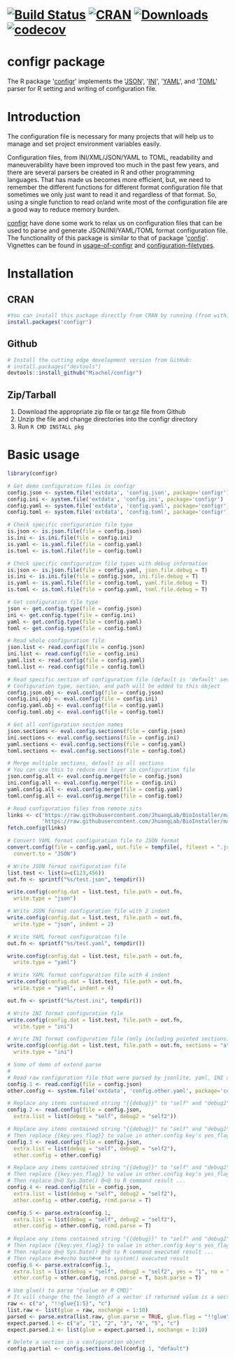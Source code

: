 # [![Build Status](https://travis-ci.org/Miachol/configr.svg)](https://travis-ci.org/Miachol/configr) [![CRAN](http://www.r-pkg.org/badges/version/configr)](https://cran.r-project.org/package=configr) [![Downloads](http://cranlogs.r-pkg.org/badges/configr?color=brightgreen)](http://www.r-pkg.org/pkg/configr) [![codecov](https://codecov.io/github/Miachol/configr/branch/master/graphs/badge.svg)](https://codecov.io/github/Miachol/configr) 

configr package
==============

The R package '[configr](https://github.com/Miachol/configr)' implements the
'[JSON](https://CRAN.R-project.org/package=jsonlite)', 
'[INI](https://CRAN.R-project.org/package=ini)', 
'[YAML](https://CRAN.R-project.org/package=yaml)', 
and '[TOML](https://CRAN.R-project.org/package=RcppTOML)' parser for R setting and writing of configuration file.

# Introduction 

The configuration file is necessary for many projects that will help us to manage and set project environment variables easily.

Configuration files, from INI/XML/JSON/YAML to TOML, readability and maneuverability have been improved too much in the past few years, and there are several parsers be created in R and other programming languages. That has made us becomes more efficient, but, we need to remember the different functions for different format configuration file that sometimes we only just want to read it and regardless of that format. So, using a single function to read or/and write most of the configuration file are a good way to reduce memory burden.


[configr](https://github.com/Miachol/configr) have done some work to relax us on configuration files that can be used to parse and generate JSON/INI/YAML/TOML format configuration file. The functionality of this package is similar to that of package '[config](https://CRAN.R-project.org/package=config)'. Vignettes can be found in [usage-of-configr](https://life2cloud.com/en/2017/07/usage-of-configr/) and [configuration-filetypes](https://life2cloud.com/en/2017/07/configuration-filetypes/).

# Installation

## CRAN
``` r
#You can install this package directly from CRAN by running (from within R):
install.packages('configr')
```

## Github
``` r
# Install the cutting edge development version from GitHub:
# install.packages("devtools")
devtools::install_github("Miachol/configr")
```

## Zip/Tarball

1. Download the appropriate zip file or tar.gz file from Github
2. Unzip the file and change directories into the configr directory
3. Run `R CMD INSTALL pkg`

# Basic usage

```r
library(configr)

# Get demo configuration files in configr
config.json <- system.file('extdata', 'config.json', package='configr')
config.ini <- system.file('extdata', 'config.ini', package='configr')
config.yaml <- system.file('extdata', 'config.yaml', package='configr')
config.toml <- system.file('extdata', 'config.toml', package='configr')

# Check specific configuration file type
is.json <- is.json.file(file = config.json)
is.ini <- is.ini.file(file = config.ini)
is.yaml <- is.yaml.file(file = config.yaml)
is.toml <- is.toml.file(file = config.toml)

# Check specific configuration file types with debug information
is.json <- is.json.file(file = config.yaml, json.file.debug = T)
is.ini <- is.ini.file(file = config.json, ini.file.debug = T)
is.yaml <- is.yaml.file(file = config.toml, yaml.file.debug = T)
is.toml <- is.toml.file(file = config.yaml, toml.file.debug = T)

# Get configuration file type
json <- get.config.type(file = config.json) 
ini <- get.config.type(file = config.ini) 
yaml <- get.config.type(file = config.yaml) 
toml <- get.config.type(file = config.toml) 

# Read whole configuration file
json.list <- read.config(file = config.json)
ini.list <- read.config(file = config.ini)
yaml.list <- read.config(file = config.yaml)
toml.list <- read.config(file = config.toml) 

# Read specific section of configuration file (default is 'default' section)
# Configuration type, section, and path will be added to this object
config.json.obj <- eval.config(file = config.json)
config.ini.obj <- eval.config(file = config.ini)
config.yaml.obj <- eval.config(file = config.yaml)
config.toml.obj <- eval.config(file = config.toml)

# Get all configuration section names
json.sections <- eval.config.sections(file = config.json)
ini.sections <- eval.config.sections(file = config.ini)
yaml.sections <- eval.config.sections(file = config.yaml)
toml.sections <- eval.config.sections(file = config.toml)

# Merge multiple sections, default is all sections 
# You can use this to reduce one layer in configuration file
json.config.all <- eval.config.merge(file = config.json)
ini.config.all <- eval.config.merge(file = config.ini)
yaml.config.all <- eval.config.merge(file = config.yaml)
toml.config.all <- eval.config.merge(file = config.toml)

# Read configuration files from remote sits
links <- c('https://raw.githubusercontent.com/JhuangLab/BioInstaller/master/inst/extdata/config/db/db_annovar.toml', 
           'https://raw.githubusercontent.com/JhuangLab/BioInstaller/master/inst/extdata/config/db/db_main.toml')
fetch.config(links)

# Convert YAML format configuration file to JSON format
convert.config(file = config.yaml, out.file = tempfile(, fileext = ".json"), 
  convert.to = "JSON")

# Write JSON format configuration file
list.test <- list(a=c(123,456))
out.fn <- sprintf("%s/test.json", tempdir())

write.config(config.dat = list.test, file.path = out.fn, 
  write.type = "json")

# Write JSON format configuration file with 2 indent
write.config(config.dat = list.test, file.path = out.fn, 
  write.type = "json", indent = 2)

# Write YAML format configuration file
out.fn <- sprintf("%s/test.yaml", tempdir())

write.config(config.dat = list.test, file.path = out.fn, 
  write.type = "yaml")

# Write YAML format configuration file with 4 indent
write.config(config.dat = list.test, file.path = out.fn, 
  write.type = "yaml", indent = 4)

out.fn <- sprintf("%s/test.ini", tempdir())

# Write INI format configuration file
write.config(config.dat = list.test, file.path = out.fn, 
  write.type = "ini")

# Write INI format configuration file (only including pointed sections)
write.config(config.dat = list.test, file.path = out.fn, sections = "a",
  write.type = "ini")

# Some of demo of extend parse
# 
# Read raw configuration file that were parsed by jsonlite, yaml, INI and RcppTOML
config.1 <- read.config(file = config.json)
other.config <- system.file('extdata', 'config.other.yaml', package='configr')

# Replace any items contained string "{{debug}}" to "self" and "debug2" to "self2"
config.2 <- read.config(file = config.json, 
  extra.list = list(debug = "self", debug2 = "self2"))

# Replace any items contained string "{{debug}}" to "self" and "debug2" to "self2"
# Then replace {{key:yes_flag}} to value in other.config key's yes_flag and no_flag
config.3 <- read.config(file = config.json, 
  extra.list = list(debug = "self", debug2 = "self2"), 
  other.config = other.config)

# Replace any items contained string "{{debug}}" to "self" and "debug2" to "self2"
# Then replace {{key:yes_flag}} to value in other.config key's yes_flag and no_flag
# Then replace @>@ Sys.Date() @<@ to R command result ...
config.4 <- read.config(file = config.json, 
  extra.list = list(debug = "self", debug2 = "self2"), 
  other.config = other.config, rcmd.parse = T)

config.5 <- parse.extra(config.1, 
  extra.list = list(debug = "self", debug2 = "self2"), 
  other.config = other.config, rcmd.parse = T)
  
# Replace any items contained string "{{debug}}" to "self" and "debug2" to "self2"
# Then replace {{key:yes_flag}} to value in other.config key's yes_flag and no_flag
# Then replace @>@ Sys.Date() @<@ to R command executed result ...
# Then replace #>#echo bash#<# to system() executed result
config.6 <- parse.extra(config.1, 
  extra.list = list(debug = "self", debug2 = "self2", yes = "1", no = "0"), 
  other.config = other.config, rcmd.parse = T, bash.parse = T)

# Use glue() to parse "{value or R CMD}"
# It will change the the length of a vector if returned value is a vector
raw <- c("a", "!!glue{1:5}", "c")
list.raw <- list(glue = raw, nochange = 1:10)
parsed <- parse.extra(list.raw, glue.parse = TRUE, glue.flag = "!!glue")
expect.parsed.1 <- c("a", "1", "2", "3", "4", "5", "c")
expect.parsed.2 <- list(glue = expect.parsed.1, nochange = 1:10)

# Delete a section in a configuration object
config.partial <- config.sections.del(config.1, "default")
```
